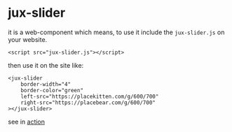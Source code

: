 # jux-slider

it is a web-component which means, to use it include the `jux-slider.js` on your website.

```<script src="jux-slider.js"></script>```

then use it on the site like:

````
<jux-slider
    border-width="4"
    border-color="green"
    left-src="https://placekitten.com/g/600/700"
    right-src="https://placebear.com/g/600/700"
></jux-slider>
````

see in [action](https://sladwig.github.io/jux-slider/src)